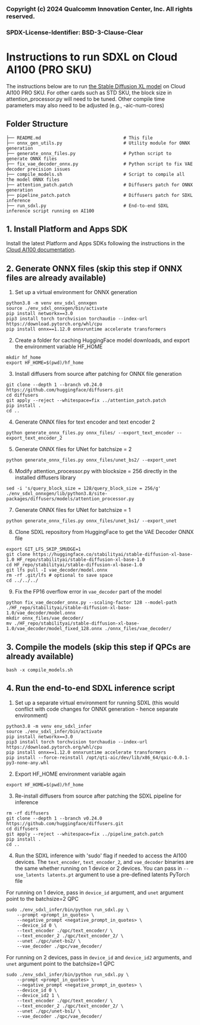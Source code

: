 
### Copyright (c) 2024 Qualcomm Innovation Center, Inc. All rights reserved.
### SPDX-License-Identifier: BSD-3-Clause-Clear


# Instructions to run SDXL on Cloud AI100 (PRO SKU)

The instructions below are to run [the Stable Diffusion XL model](stabilityai/stable-diffusion-xl-base-1.0) on Cloud AI100 PRO SKU. For other cards such as STD SKU, the block size in attention_processor.py will need to be tuned. Other compile time parameters may also need to be adjusted (e.g., -aic-num-cores)


## Folder Structure

```
├── README.md                               # This file
├── onnx_gen_utils.py                       # Utility module for ONNX generation
├── generate_onnx_files.py                  # Python script to generate ONNX files
├── fix_vae_decoder_onnx.py                 # Python script to fix VAE decoder precision issues
├── compile_models.sh                       # Script to compile all the model ONNX files
├── attention_patch.patch                   # Diffusers patch for ONNX generation
├── pipeline_patch.patch                    # Diffusers patch for SDXL inference
├── run_sdxl.py                             # End-to-end SDXL inference script running on AI100
```


## 1. Install Platform and Apps SDK

Install the latest Platform and Apps SDKs following the instructions in the [Cloud AI100 documentation](https://quic.github.io/cloud-ai-sdk-pages/latest/Getting-Started/Installation/Cloud-AI-SDK/Cloud-AI-SDK/).


## 2. Generate ONNX files (skip this step if ONNX files are already available)

1.  Set up a virtual environment for ONNX generation
```
python3.8 -m venv env_sdxl_onnxgen
source ./env_sdxl_onnxgen/bin/activate
pip install networkx==3.0
pip3 install torch torchvision torchaudio --index-url https://download.pytorch.org/whl/cpu
pip install onnx==1.12.0 onnxruntime accelerate transformers
```

2.  Create a folder for caching HuggingFace model downloads, and export the environment variable HF_HOME
```
mkdir hf_home
export HF_HOME=$(pwd)/hf_home
```

3. Install diffusers from source after patching for ONNX file generation
```
git clone --depth 1 --branch v0.24.0 https://github.com/huggingface/diffusers.git
cd diffusers
git apply --reject --whitespace=fix ../attention_patch.patch
pip install .
cd ..
```

4. Generate ONNX files for text encoder and text encoder 2
```
python generate_onnx_files.py onnx_files/ --export_text_encoder --export_text_encoder_2
```

5. Generate ONNX files for UNet for batchsize = 2
```
python generate_onnx_files.py onnx_files/unet_bs2/ --export_unet
```

6. Modify attention_processor.py with blocksize = 256 directly in the installed diffusers library
```
sed -i 's/query_block_size = 128/query_block_size = 256/g' ./env_sdxl_onnxgen/lib/python3.8/site-packages/diffusers/models/attention_processor.py
```

7. Generate ONNX files for UNet for batchsize = 1
```
python generate_onnx_files.py onnx_files/unet_bs1/ --export_unet
```

8. Clone SDXL repository from HuggingFace to get the VAE Decoder ONNX file
```
export GIT_LFS_SKIP_SMUDGE=1
git clone https://huggingface.co/stabilityai/stable-diffusion-xl-base-1.0 HF_repo/stabilityai/stable-diffusion-xl-base-1.0
cd HF_repo/stabilityai/stable-diffusion-xl-base-1.0
git lfs pull -I vae_decoder/model.onnx
rm -rf .git/lfs # optional to save space
cd ../../../
```

9. Fix the FP16 overflow error in `vae_decoder` part of the model
```
python fix_vae_decoder_onnx.py --scaling-factor 128 --model-path ./HF_repo/stabilityai/stable-diffusion-xl-base-1.0/vae_decoder/model.onnx
mkdir onnx_files/vae_decoder/
mv ./HF_repo/stabilityai/stable-diffusion-xl-base-1.0/vae_decoder/model_fixed_128.onnx ./onnx_files/vae_decoder/
```


## 3. Compile the models (skip this step if QPCs are already available)
```
bash -x compile_models.sh
```


## 4. Run the end-to-end SDXL inference script

1. Set up a separate virtual environment for running SDXL (this would conflict with code changes for ONNX generation - hence separate environment)
```
python3.8 -m venv env_sdxl_infer
source ./env_sdxl_infer/bin/activate
pip install networkx==3.0
pip3 install torch torchvision torchaudio --index-url https://download.pytorch.org/whl/cpu
pip install onnx==1.12.0 onnxruntime accelerate transformers
pip install --force-reinstall /opt/qti-aic/dev/lib/x86_64/qaic-0.0.1-py3-none-any.whl
```

2. Export HF_HOME environment variable again
```
export HF_HOME=$(pwd)/hf_home
```

3.  Re-install diffusers from source after patching the SDXL pipeline for inference
```
rm -rf diffusers
git clone --depth 1 --branch v0.24.0 https://github.com/huggingface/diffusers.git
cd diffusers
git apply --reject --whitespace=fix ../pipeline_patch.patch
pip install .
cd ..
```

4. Run the SDXL inference with 'sudo' flag if needed to access the AI100 devices. The `text_encoder`, `text_encoder_2`, and `vae_decoder` binaries are the same whether running on 1 device or 2 devices. You can pass in `--use_latents latents.pt` argument to use a pre-defined latents PyTorch file


For running on 1 device, pass in `device_id` argument, and `unet` argument point to the batchsize=2 QPC
```
sudo ./env_sdxl_infer/bin/python run_sdxl.py \
    --prompt <prompt_in_quotes> \
    --negative_prompt <negative_prompt_in_quotes> \
    --device_id 0 \
    --text_encoder ./qpc/text_encoder/ \
    --text_encoder_2 ./qpc/text_encoder_2/ \
    --unet ./qpc/unet-bs2/ \
    --vae_decoder ./qpc/vae_decoder/
```


For running on 2 devices, pass in `device_id` and `device_id2` arguments, and `unet` argument point to the batchsize=1 QPC
```
sudo ./env_sdxl_infer/bin/python run_sdxl.py \
    --prompt <prompt_in_quotes> \
    --negative_prompt <negative_prompt_in_quotes> \
    --device_id 0 \
    --device_id2 1 \
    --text_encoder ./qpc/text_encoder/ \
    --text_encoder_2 ./qpc/text_encoder_2/ \
    --unet ./qpc/unet-bs1/ \
    --vae_decoder ./qpc/vae_decoder/
```

